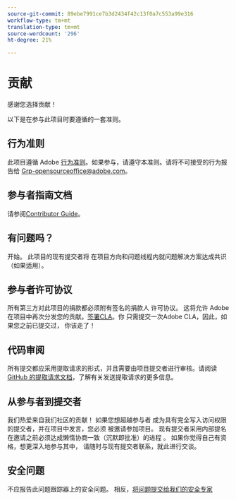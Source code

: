 ```yaml
---
source-git-commit: 89ebe7991ce7b3d2434f42c13f0a7c553a99e316
workflow-type: tm+mt
translation-type: tm+mt
source-wordcount: '296'
ht-degree: 21%

---
```

# 贡献

感谢您选择贡献！

以下是在参与此项目时要遵循的一套准则。

## 行为准则

此项目遵循 Adobe [行为准则](code-of-conduct.md)。如果参与，请遵守本准则。请将不可接受的行为报告给
[Grp-opensourceoffice@adobe.com](mailto:Grp-opensourceoffice@adobe.com)。

## 参与者指南文档

请参阅[Contributor Guide](https://docs.adobe.com/content/help/en/contributor/contributor-guide/introduction.html)。

## 有问题吗？

开始。 此项目的现有提交者将
在项目方向和问题线程内就问题解决方案达成共识
（如果适用）。

## 参与者许可协议

所有第三方对此项目的捐款都必须附有签名的捐款人
许可协议。 这将允许 Adobe 在项目中再次分发您的贡献。[签署CLA](http://opensource.adobe.com/cla.html)。你
只需提交一次Adobe CLA，因此，如果您之前已提交过，
你该走了！

## 代码审阅

所有提交都应采用提取请求的形式，并且需要由项目提交者进行审核。请阅读 [GitHub 的提取请求文档](https://help.github.com/cn/articles/about-pull-requests/)，了解有关发送提取请求的更多信息。

<!--
Lastly, please follow the [pull request template](PULL_REQUEST_TEMPLATE.md) when
submitting a pull request!
-->

## 从参与者到提交者

我们热爱来自我们社区的贡献！ 如果您想超越参与者
成为具有完全写入访问权限的提交者，并在项目中发言，您必须
被邀请参加项目。 现有提交者采用内部提名
在邀请之前必须达成懒惰协商一致（沉默即批准）的进程
。 如果你觉得自己有资格，想更深入地参与其中，
请随时与现有提交者联系，就此进行交谈。

## 安全问题

不应报告此问题跟踪器上的安全问题。 相反，[将问题提交给我们的安全专家](https://helpx.adobe.com/security/alertus.html)

